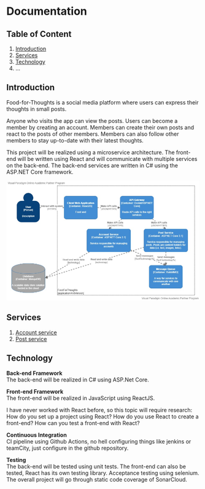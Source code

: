 # Documentation

## Table of Content

1. [Introduction](#introduction)
1. [Services](#services)
1. [Technology](#technology)
1. ...

## Introduction

Food-for-Thoughts is a social media platform where users can express their thoughts in small posts.

Anyone who visits the app can view the posts. Users can become a member by creating an account. Members can create their own posts and react to the posts of other members. Members can also follow other members to stay up-to-date with their latest thoughts.

This project will be realized using a microservice architecture. The front-end will be written using React and will communicate with multiple services on the back-end. The back-end services are written in C# using the ASP.NET Core framework. 

![c4-Container-Diagram](./images/FFT_c4Container.jpg)

## Services
1. [Account service](./services/account_service.md#account-service)
1. [Post service](./services/post_service.md#post-service)

## Technology

[
    TODO: elaborate on,
    1. Web application (frontend)
    2. Web services (backend)
    3. API Gateway (Ocelot)
    4. Messaging (RabbitMQ) https://www.rabbitmq.com/
    5. DevOps (GitHub, DockerHub, CI/CD)
    6. Testing (Selenium)
]: #

**Back-end Framework** </br>
The back-end will be realized in C# using ASP.Net Core.

**Front-end Framework** </br>
The front-end will be realized in JavaScript using ReactJS.

I have never worked with React before, so this topic will require research:
How do you set up a project using React?
How do you use React to create a front-end?
How can you test a front-end with React?

**Continuous Integration** </br>
CI pipeline using Github Actions, no hell configuring things like jenkins or teamCity, just configure in the github repository.

**Testing** </br>
The back-end will be tested using unit tests.
The front-end can also be tested, React has its own testing library.
Acceptance testing using selenium.
The overall project will go through static code coverage of SonarCloud.
